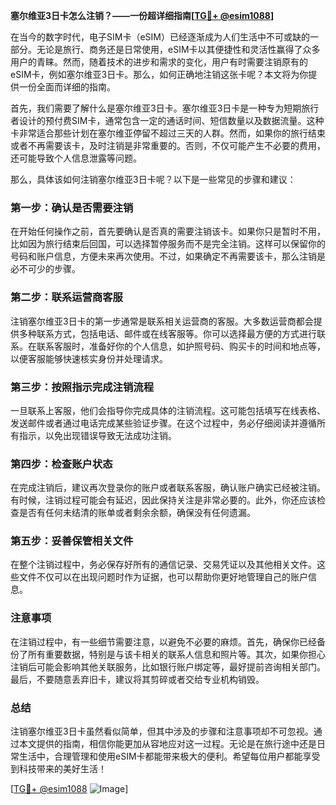 **塞尔维亚3日卡怎么注销？——一份超详细指南[[TG💪+ @esim1088](https://t.me/s/esim1088)]**

在当今的数字时代，电子SIM卡（eSIM）已经逐渐成为人们生活中不可或缺的一部分。无论是旅行、商务还是日常使用，eSIM卡以其便捷性和灵活性赢得了众多用户的青睐。然而，随着技术的进步和需求的变化，用户有时需要注销原有的eSIM卡，例如塞尔维亚3日卡。那么，如何正确地注销这张卡呢？本文将为你提供一份全面而详细的指南。

首先，我们需要了解什么是塞尔维亚3日卡。塞尔维亚3日卡是一种专为短期旅行者设计的预付费SIM卡，通常包含一定的通话时间、短信数量以及数据流量。这种卡非常适合那些计划在塞尔维亚停留不超过三天的人群。然而，如果你的旅行结束或者不再需要该卡，及时注销是非常重要的。否则，不仅可能产生不必要的费用，还可能导致个人信息泄露等问题。

那么，具体该如何注销塞尔维亚3日卡呢？以下是一些常见的步骤和建议：

### **第一步：确认是否需要注销**
在开始任何操作之前，首先要确认是否真的需要注销该卡。如果你只是暂时不用，比如因为旅行结束后回国，可以选择暂停服务而不是完全注销。这样可以保留你的号码和账户信息，方便未来再次使用。不过，如果确定不再需要该卡，那么注销是必不可少的步骤。

### **第二步：联系运营商客服**
注销塞尔维亚3日卡的第一步通常是联系相关运营商的客服。大多数运营商都会提供多种联系方式，包括电话、邮件或在线客服等。你可以选择最方便的方式进行联系。在联系客服时，准备好你的个人信息，如护照号码、购买卡的时间和地点等，以便客服能够快速核实身份并处理请求。

### **第三步：按照指示完成注销流程**
一旦联系上客服，他们会指导你完成具体的注销流程。这可能包括填写在线表格、发送邮件或者通过电话完成某些验证步骤。在这个过程中，务必仔细阅读并遵循所有指示，以免出现错误导致无法成功注销。

### **第四步：检查账户状态**
在完成注销后，建议再次登录你的账户或者联系客服，确认账户确实已经被注销。有时候，注销过程可能会有延迟，因此保持关注是非常必要的。此外，你还应该检查是否有任何未结清的账单或者剩余余额，确保没有任何遗漏。

### **第五步：妥善保管相关文件**
在整个注销过程中，务必保存好所有的通信记录、交易凭证以及其他相关文件。这些文件不仅可以在出现问题时作为证据，也可以帮助你更好地管理自己的账户信息。

### **注意事项**
在注销过程中，有一些细节需要注意，以避免不必要的麻烦。首先，确保你已经备份了所有重要数据，特别是与该卡相关的联系人信息和照片等。其次，如果你担心注销后可能会影响其他关联服务，比如银行账户绑定等，最好提前咨询相关部门。最后，不要随意丢弃旧卡，建议将其剪碎或者交给专业机构销毁。

### **总结**
注销塞尔维亚3日卡虽然看似简单，但其中涉及的步骤和注意事项却不可忽视。通过本文提供的指南，相信你能更加从容地应对这一过程。无论是在旅行途中还是日常生活中，合理管理和使用eSIM卡都能带来极大的便利。希望每位用户都能享受到科技带来的美好生活！

[[TG💪+ @esim1088](https://t.me/s/esim1088) ![Image](https://i.postimg.cc/4NQfJmqS/Snipaste-2025-05-13-00-14-12.png)]